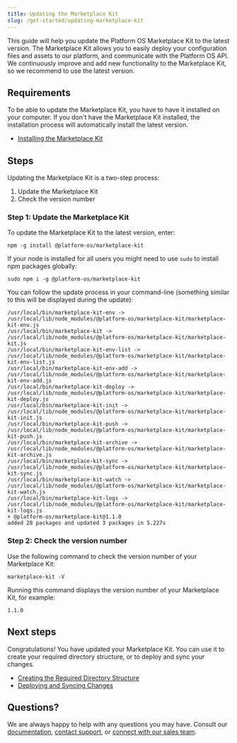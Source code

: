 ```yaml
---
title: Updating the Marketplace Kit
slug: /get-started/updating-marketplace-kit
---
```


This guide will help you update the Platform OS Marketplace Kit to the latest version. The Marketplace Kit allows you to easily deploy your configuration files and assets to our platform, and communicate with the Platform OS API. We continuously improve and add new functionality to the Marketplace Kit, so we recommend to use the latest version.

## Requirements

To be able to update the Marketplace Kit, you have to have it installed on your computer. If you don't have the Marketplace Kit installed, the installation process will automatically install the latest version.

* [Installing the Marketplace Kit]()

## Steps

Updating the Marketplace Kit is a two-step process:

1.  Update the Marketplace Kit
2.  Check the version number

### Step 1: Update the Marketplace Kit

To update the Marketplace Kit to the latest version, enter:

```
npm -g install @platform-os/marketplace-kit
```

If your node is installed for all users you might need to use `sudo` to install npm packages globally:

```
sudo npm i -g @platform-os/marketplace-kit
```

You can follow the update process in your command-line (something similar to this will be displayed during the update):

```
/usr/local/bin/marketplace-kit-env -> /usr/local/lib/node_modules/@platform-os/marketplace-kit/marketplace-kit-env.js
/usr/local/bin/marketplace-kit -> /usr/local/lib/node_modules/@platform-os/marketplace-kit/marketplace-kit.js
/usr/local/bin/marketplace-kit-env-list -> /usr/local/lib/node_modules/@platform-os/marketplace-kit/marketplace-kit-env-list.js
/usr/local/bin/marketplace-kit-env-add -> /usr/local/lib/node_modules/@platform-os/marketplace-kit/marketplace-kit-env-add.js
/usr/local/bin/marketplace-kit-deploy -> /usr/local/lib/node_modules/@platform-os/marketplace-kit/marketplace-kit-deploy.js
/usr/local/bin/marketplace-kit-init -> /usr/local/lib/node_modules/@platform-os/marketplace-kit/marketplace-kit-init.js
/usr/local/bin/marketplace-kit-push -> /usr/local/lib/node_modules/@platform-os/marketplace-kit/marketplace-kit-push.js
/usr/local/bin/marketplace-kit-archive -> /usr/local/lib/node_modules/@platform-os/marketplace-kit/marketplace-kit-archive.js
/usr/local/bin/marketplace-kit-sync -> /usr/local/lib/node_modules/@platform-os/marketplace-kit/marketplace-kit-sync.js
/usr/local/bin/marketplace-kit-watch -> /usr/local/lib/node_modules/@platform-os/marketplace-kit/marketplace-kit-watch.js
/usr/local/bin/marketplace-kit-logs -> /usr/local/lib/node_modules/@platform-os/marketplace-kit/marketplace-kit-logs.js
+ @platform-os/marketplace-kit@1.1.0
added 28 packages and updated 3 packages in 5.227s
```

### Step 2: Check the version number

Use the following command to check the version number of your Marketplace Kit:

```
marketplace-kit -V
```

Running this command displays the version number of your Marketplace Kit, for example:

```
1.1.0
```

## Next steps

Congratulations! You have updated your Marketplace Kit. You can use it to create your required directory structure, or to deploy and sync your changes.

* [Creating the Required Directory Structure]()
* [Deploying and Syncing Changes]()

## Questions?

We are always happy to help with any questions you may have. Consult our [documentation](), [contact support](), or [connect with our sales team]().
